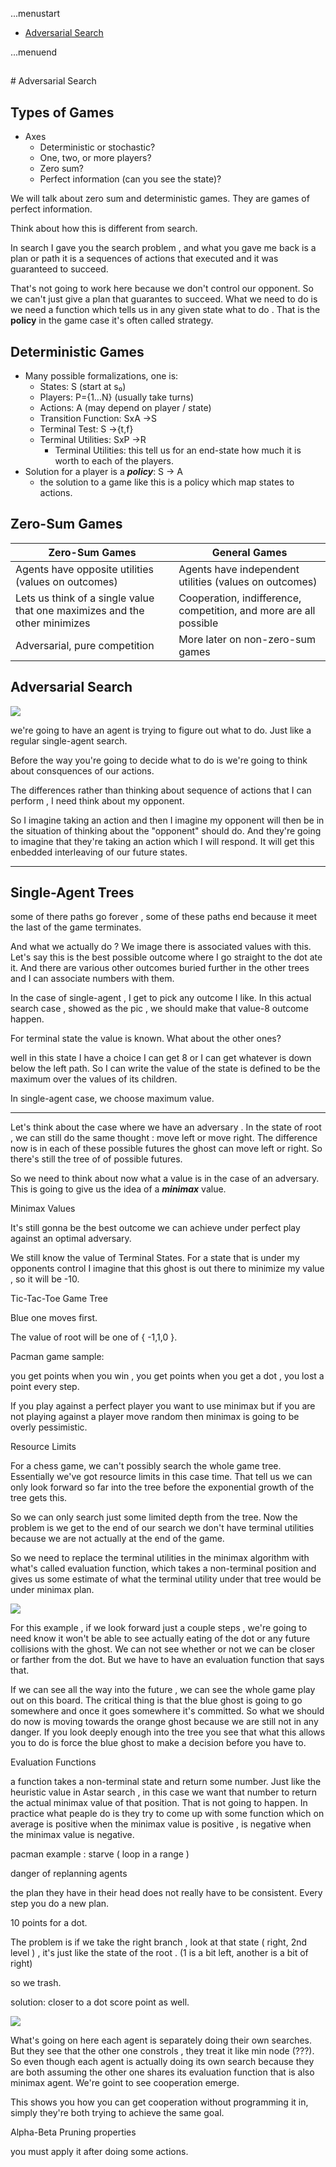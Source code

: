 ...menustart

 - [Adversarial Search](#6778eced7db02d1b66c03c39306bc708)

...menuend



<h2 id="6778eced7db02d1b66c03c39306bc708"></h2>
# Adversarial Search

## Types of Games

 - Axes
    - Deterministic or stochastic?
    - One, two, or more players?
    - Zero sum?
    - Perfect information (can you see the state)?

 
 We will talk about zero sum and deterministic games. They are games of perfect information.

Think about how this is different from search. 

In search I gave you the search problem , and what you gave me back is a plan or path it is a sequences of actions that executed and it was guaranteed to succeed.

That's not going to work here because we don't control our opponent. So we can't just give a plan that guarantes to succeed. What we need to do is we need a function which tells us in any given state what to do . That is the **policy** in the game case it's often called strategy. 


## Deterministic Games

 - Many possible formalizations, one is:
    - States: S (start at s₀)
    - Players: P={1...N} (usually take turns)
    - Actions: A (may depend on player / state)
    - Transition Function: SxA →S
    - Terminal Test: S →{t,f}
    - Terminal Utilities: SxP →R
        - Terminal Utilities:  this tell us for an end-state how much it is worth to each of the players.
 - Solution for a player is a ***policy***: S → A
    - the solution to a game like this is a policy which map states to actions.


## Zero-Sum Games

 Zero-Sum Games | General Games
 --- | --- 
 Agents have opposite utilities (values on outcomes) | Agents have independent utilities (values on outcomes)
 Lets us think of a single value that one maximizes and the other minimizes | Cooperation, indifference, competition, and more are all possible
 Adversarial, pure competition | More later on non-zero-sum games



## Adversarial Search

![](https://raw.githubusercontent.com/mebusy/notes/master/imgs/CS188_adversarial_search_illustration.png)

we're going to have an agent is trying to figure out what to do. Just like a regular single-agent search. 

Before the way you're going to decide what to do is we're going to think about consquences of our actions. 

The differences rather than thinking about sequence of actions that I can perform , I need think about my opponent. 

So I imagine taking an action and then I imagine my opponent will then be in the situation of thinking about the "opponent" should do.  And they're going to imagine that they're taking an action which I will respond. It will get this enbedded interleaving of our future states. 


---

## Single-Agent Trees

some of there paths go forever , some of these paths end because it meet the last of the game terminates. 

And what we actually do ? We image there is  associated values with this. Let's say this is the best possible outcome where I go straight to the dot ate it. And there are various other outcomes buried further in the other trees and I can associate numbers with them.

In the case of single-agent , I get to pick any outcome I like.  In this  actual search case , showed as the pic , we should make that value-8 outcome happen.


For terminal state the value is known. What about the other ones?  

well in this state I have a choice I can get 8 or I can get whatever is down below the left path. So I can write the value of the state is defined to be the maximum over the values of its children. 

In single-agent case, we choose maximum value.

---

Let's think about the case where we have an adversary . In the state of root , we can still do the same thought : move left or move right. The difference now is in each of these possible futures the ghost can move left or right. So there's still the tree of of possible futures. 

So we need to think about now what a value is in the case of an adversary. This is going to give us the idea of a ***minimax*** value. 


Minimax Values

It's still gonna be the best outcome we can achieve under perfect play against an optimal adversary. 

We still know the value of Terminal States. For a state that is under my opponents control I imagine that this ghost is out there to minimize my value , so it will be -10.

Tic-Tac-Toe Game Tree

Blue one moves first. 

The value of root will be one of { -1,1,0 }.


Pacman game sample:

you get points when you win , you get points when you get a dot , you lost a point every step. 

If you play against a perfect player  you want to use minimax but if you are not playing against a player move random  then minimax is going to be overly pessimistic. 



Resource Limits

For a chess game, we can't possibly search the whole game tree. Essentially we've got resource limits in this case time. That tell us we can only look forward so far into the tree before the exponential growth of the tree gets this.

So we can only search just some limited depth from the tree. Now the problem is we get to the end of our search we don't have terminal utilities because we are not actually at the end of the game. 

So we need to replace the terminal utilities in the minimax algorithm with what's called evaluation function, which takes a non-terminal position and gives us some estimate of what the terminal utility under that tree would be under minimax plan.

![](https://raw.githubusercontent.com/mebusy/notes/master/imgs/cs188_resource_limitation_pacman_example2.png)

For this example , if we look forward just a couple steps , we're going to need know it won't be able to see actually eating of the dot or any future collisions with the ghost.  We can not see whether or not we can be closer or farther from the dot. But we have to have an evaluation function that says that. 

If we can see all the way into the future , we can see the whole game play out on this board. The critical thing is that the blue ghost is going to go somewhere and once it goes somewhere it's committed. So what we should do now is moving towards the orange ghost because we are still not in any danger.  If you look deeply enough into the tree you see that what this allows you to do is force the blue ghost to make a decision before you have to.


Evaluation Functions

a function takes a non-terminal state and return some number. Just like the heuristic value in Astar search , in this case we want that number to return the actual minimax value of that position. That is not going to happen. In practice what peaple do is they try to come up with some function which on average is positive when the minimax value is positive , is negative when the minimax value is negative. 


pacman example : starve ( loop in a range  )

danger of replanning agents

the plan they have in their head does not really have to be consistent. Every step you do a new plan. 

10 points for a dot.

The problem is if we take the right branch , look at that state ( right,  2nd level ) , it's just like the state of the root . (1 is a bit left, another is a bit of right) 

so we trash.  

solution: closer to a dot  score point as well.

![](https://raw.githubusercontent.com/mebusy/notes/master/imgs/cs188_adversarial_search_pacman_example2.png)

What's going on here each agent is separately doing their own searches. But they see that the other one constrols , they treat it like min node (???). So even though each agent is actually doing its own search because they are both assuming the other one shares its evaluation function that is also minimax agent. We're goint to see cooperation emerge.

This shows you how you can get cooperation without programming it in, simply they're both trying to achieve the same goal. 


Alpha-Beta Pruning properties

you must apply it after doing some actions.






